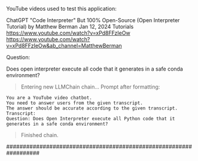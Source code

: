 YouTube videos used to test this application:

ChatGPT "Code Interpreter" But 100% Open-Source (Open Interpreter Tutorial)
    by Matthew Berman Jan 12, 2024  Tutorials 
    https://www.youtube.com/watch?v=xPd8FFzIeOw
    https://www.youtube.com/watch?v=xPd8FFzIeOw&ab_channel=MatthewBerman

Question:

Does open interpreter execute all code that it generates in a safe conda environment?

> Entering new LLMChain chain...
Prompt after formatting:

    You are a YouTube video chatbot.
    You need to answer users from the given transcript.
    The answer should be accurate according to the given transcript.
    Transcript:
    Question: Does Open Interpreter execute all Python code that it generates in a safe conda environment?


> Finished chain.


##################################################################
